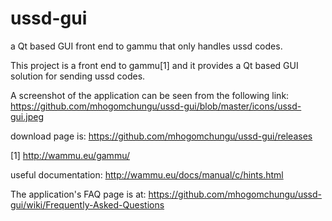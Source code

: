 # ussd-gui
a Qt based GUI front end to gammu that only handles ussd codes.

This project is a front end to gammu[1] and it provides a Qt based GUI
solution for sending ussd codes.

A screenshot of the application can be seen from the following link:
https://github.com/mhogomchungu/ussd-gui/blob/master/icons/ussd-gui.jpeg

download page is: https://github.com/mhogomchungu/ussd-gui/releases

[1] http://wammu.eu/gammu/

useful documentation: http://wammu.eu/docs/manual/c/hints.html

The application's FAQ page is at: https://github.com/mhogomchungu/ussd-gui/wiki/Frequently-Asked-Questions
